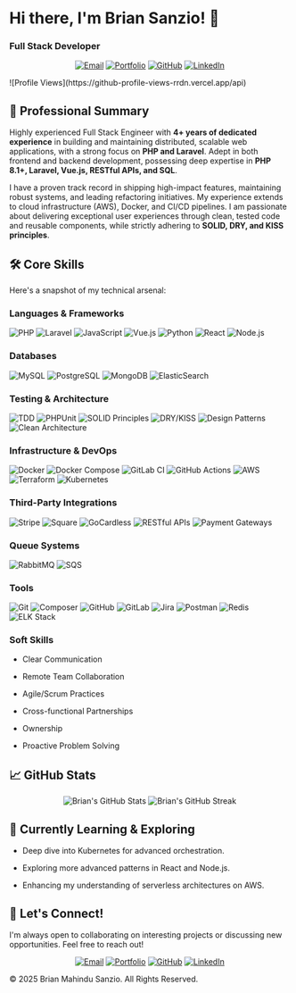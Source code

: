 # Hi there, I'm Brian Sanzio! 👋

### Full Stack Developer

<p align="center">
<a href="mailto:briansanzii@gmail.com"><img src="https://img.shields.io/badge/Email-D14836?style=for-the-badge&logo=gmail&logoColor=white" alt="Email"></a>
<a href="https://briansanzio.netlify.app" target="_blank"><img src="https://img.shields.io/badge/Portfolio-0077B5?style=for-the-badge&logo=About.me&logoColor=white" alt="Portfolio"></a>
<a href="https://github.com/Sanzio-br" target="_blank"><img src="https://img.shields.io/badge/GitHub-100000?style=for-the-badge&logo=github&logoColor=white" alt="GitHub"></a>
<a href="https://www.linkedin.com/in/brian-sanzio" target="_blank"><img src="https://img.shields.io/badge/LinkedIn-0077B5?style=for-the-badge&logo=linkedin&logoColor=white" alt="LinkedIn"></a>
</p>
![Profile Views](https://github-profile-views-rrdn.vercel.app/api)

## 🚀 Professional Summary

Highly experienced Full Stack Engineer with **4+ years of dedicated experience** in building and maintaining distributed, scalable web applications, with a strong focus on **PHP and Laravel**. Adept in both frontend and backend development, possessing deep expertise in **PHP 8.1+, Laravel, Vue.js, RESTful APIs, and SQL**.

I have a proven track record in shipping high-impact features, maintaining robust systems, and leading refactoring initiatives. My experience extends to cloud infrastructure (AWS), Docker, and CI/CD pipelines. I am passionate about delivering exceptional user experiences through clean, tested code and reusable components, while strictly adhering to **SOLID, DRY, and KISS principles**.

## 🛠️ Core Skills

Here's a snapshot of my technical arsenal:

### Languages & Frameworks

<p>
<img src="https://img.shields.io/badge/PHP-777BB4?style=for-the-badge&logo=php&logoColor=white" alt="PHP">
<img src="https://img.shields.io/badge/Laravel-FF2D20?style=for-the-badge&logo=laravel&logoColor=white" alt="Laravel">
<img src="https://img.shields.io/badge/JavaScript-F7DF1E?style=for-the-badge&logo=javascript&logoColor=black" alt="JavaScript">
<img src="https://img.shields.io/badge/Vue.js-4FC08D?style=for-the-badge&logo=vuedotjs&logoColor=white" alt="Vue.js">
<img src="https://img.shields.io/badge/Python-3776AB?style=for-the-badge&logo=python&logoColor=white" alt="Python">
<img src="https://img.shields.io/badge/React-61DAFB?style=for-the-badge&logo=react&logoColor=black" alt="React">
<img src="https://img.shields.io/badge/Node.js-339933?style=for-the-badge&logo=nodedotjs&logoColor=white" alt="Node.js">
</p>

### Databases

<p>
<img src="https://img.shields.io/badge/MySQL-4479A1?style=for-the-badge&logo=mysql&logoColor=white" alt="MySQL">
<img src="https://img.shields.io/badge/PostgreSQL-316192?style=for-the-badge&logo=postgresql&logoColor=white" alt="PostgreSQL">
<img src="https://img.shields.io/badge/MongoDB-47A248?style=for-the-badge&logo=mongodb&logoColor=white" alt="MongoDB">
<img src="https://img.shields.io/badge/ElasticSearch-005571?style=for-the-badge&logo=elasticsearch&logoColor=white" alt="ElasticSearch">
</p>

### Testing & Architecture

<p>
<img src="https://img.shields.io/badge/TDD-5E2B80?style=for-the-badge&logo=testinglibrary&logoColor=white" alt="TDD">
<img src="https://img.shields.io/badge/PHPUnit-8892BF?style=for-the-badge&logo=phpunit&logoColor=white" alt="PHPUnit">
<img src="https://img.shields.io/badge/SOLID%20Principles-2D3748?style=for-the-badge&logoColor=white" alt="SOLID Principles">
<img src="https://img.shields.io/badge/DRY%2FKISS-2D3748?style=for-the-badge&logoColor=white" alt="DRY/KISS">
<img src="https://img.shields.io/badge/Design%20Patterns-2D3748?style=for-the-badge&logoColor=white" alt="Design Patterns">
<img src="https://img.shields.io/badge/Clean%20Architecture-2D3748?style=for-the-badge&logoColor=white" alt="Clean Architecture">
</p>

### Infrastructure & DevOps

<p>
<img src="https://img.shields.io/badge/Docker-2496ED?style=for-the-badge&logo=docker&logoColor=white" alt="Docker">
<img src="https://img.shields.io/badge/Docker%20Compose-2496ED?style=for-the-badge&logo=docker&logoColor=white" alt="Docker Compose">
<img src="https://img.shields.io/badge/GitLab%20CI-FC6D26?style=for-the-badge&logo=gitlab&logoColor=white" alt="GitLab CI">
<img src="https://img.shields.io/badge/GitHub%20Actions-2088FF?style=for-the-badge&logo=githubactions&logoColor=white" alt="GitHub Actions">
<img src="https://img.shields.io/badge/AWS-232F3E?style=for-the-badge&logo=amazon-aws&logoColor=white" alt="AWS">
<img src="https://img.shields.io/badge/Terraform-7B42BC?style=for-the-badge&logo=terraform&logoColor=white" alt="Terraform">
<img src="https://img.shields.io/badge/Kubernetes-326CE5?style=for-the-badge&logo=kubernetes&logoColor=white" alt="Kubernetes">
</p>

### Third-Party Integrations

<p>
<img src="https://img.shields.io/badge/Stripe-008CDD?style=for-the-badge&logo=stripe&logoColor=white" alt="Stripe">
<img src="https://img.shields.io/badge/Square-5E2B80?style=for-the-badge&logo=square&logoColor=white" alt="Square">
<img src="https://img.shields.io/badge/GoCardless-000000?style=for-the-badge&logo=gocardless&logoColor=white" alt="GoCardless">
<!-- Add more badges for Authorize.net, TSYS, etc. if available -->
<img src="https://img.shields.io/badge/RESTful%20APIs-005571?style=for-the-badge&logoColor=white" alt="RESTful APIs">
<img src="https://img.shields.io/badge/Payment%20Gateways-005571?style=for-the-badge&logoColor=white" alt="Payment Gateways">
</p>

### Queue Systems

<p>
<img src="https://img.shields.io/badge/RabbitMQ-FF6600?style=for-the-badge&logo=rabbitmq&logoColor=white" alt="RabbitMQ">
<img src="https://img.shields.io/badge/SQS-FF4F8B?style=for-the-badge&logo=amazonaws&logoColor=white" alt="SQS">
</p>

### Tools

<p>
<img src="https://img.shields.io/badge/Git-F05032?style=for-the-badge&logo=git&logoColor=white" alt="Git">
<img src="https://img.shields.io/badge/Composer-885630?style=for-the-badge&logo=composer&logoColor=white" alt="Composer">
<img src="https://img.shields.io/badge/GitHub-181717?style=for-the-badge&logo=github&logoColor=white" alt="GitHub">
<img src="https://img.shields.io/badge/GitLab-FCA121?style=for-the-badge&logo=gitlab&logoColor=white" alt="GitLab">
<img src="https://img.shields.io/badge/Jira-0052CC?style=for-the-badge&logo=jira&logoColor=white" alt="Jira">
<img src="https://img.shields.io/badge/Postman-FF6C37?style=for-the-badge&logo=postman&logoColor=white" alt="Postman">
<img src="https://img.shields.io/badge/Redis-DC382D?style=for-the-badge&logo=redis&logoColor=white" alt="Redis">
<img src="https://img.shields.io/badge/ELK%20Stack-009688?style=for-the-badge&logoColor=white" alt="ELK Stack">
</p>

### Soft Skills

* Clear Communication

* Remote Team Collaboration

* Agile/Scrum Practices

* Cross-functional Partnerships

* Ownership

* Proactive Problem Solving

## 📈 GitHub Stats

<p align="center">
<img src="https://github-readme-stats.vercel.app/api?username=Sanzio-br&show_icons=true&theme=radical&hide_border=true" alt="Brian's GitHub Stats">
<img src="https://github-readme-streak-stats.herokuapp.com/?user=Sanzio-br&theme=radical&hide_border=true" alt="Brian's GitHub Streak">
</p>

## 🌱 Currently Learning & Exploring

* Deep dive into Kubernetes for advanced orchestration.

* Exploring more advanced patterns in React and Node.js.

* Enhancing my understanding of serverless architectures on AWS.

## 🤝 Let's Connect!

I'm always open to collaborating on interesting projects or discussing new opportunities. Feel free to reach out!

<p align="center">
<a href="mailto:briansanzii@gmail.com"><img src="https://img.shields.io/badge/Email-D14836?style=for-the-badge&logo=gmail&logoColor=white" alt="Email"></a>
<a href="https://briansanzio.netlify.app" target="_blank"><img src="https://img.shields.io/badge/Portfolio-0077B5?style=for-the-badge&logo=About.me&logoColor=white" alt="Portfolio"></a>
<a href="https://github.com/Sanzio-br" target="_blank"><img src="https://img.shields.io/badge/GitHub-100000?style=for-the-badge&logo=github&logoColor=white" alt="GitHub"></a>
<a href="https://www.linkedin.com/in/brian-sanzio" target="_blank"><img src="https://img.shields.io/badge/LinkedIn-0077B5?style=for-the-badge&logo=linkedin&logoColor=white" alt="LinkedIn"></a>
</p>

&copy; 2025 Brian Mahindu Sanzio. All Rights Reserved.
